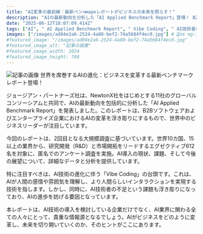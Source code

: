 ```yaml
---
title: "AI変革の最前線：最新ベンчмаркレポートがビジネスの未来を照らす！"
description: "AIの最新動向を分析した「AI Applied Benchmark Report」登場！ B2B企業のAI変革を浮き彫りに。Vibe Codingの台頭と技術者不足など、AIの未来を紐解く貴重なレポート。"
date: "2025-06-12T18:07:09.414Z"
tags: ["AI", " AI Applied Benchmark Report", " Vibe Coding", " AI技術者の不足", " ビジネス変革"]
images: ["/images/ad84e2a6-2524-4a80-bef2-74a5684f4ec0.jpg"] # Для og:image
#featured_image: "/images/ad84e2a6-2524-4a80-bef2-74a5684f4ec0.jpg"
#featured_image_alt: "記事の画像"
#featured_image_width: 1024
#featured_image_height: 768
---
```

![記事の画像](/images/ad84e2a6-2524-4a80-bef2-74a5684f4ec0.jpg)
世界を席巻するAIの進化：ビジネスを変革する最新ベンチマークレポート登場！

ジョージアン・パートナーズ社は、NewtonX社をはじめとする11社のグローバルコンソーシアムと共同で、AIの最新動向を包括的に分析した「AI Applied Benchmark Report」を発表しました。このレポートは、B2Bソフトウェアおよびエンタープライズ企業におけるAIの変革を浮き彫りにするもので、世界中のビジネスリーダーが注目しています。

今回のレポートは、2回目となる大規模調査に基づいています。世界10カ国、15以上の業界から、研究開発（R&D）と市場開拓をリードするエグゼクティブ612名を対象に、匿名でのアンケート調査を実施。AI導入の現状、課題、そして今後の展望について、詳細なデータと分析を提供しています。

特に注目すべきは、AI技術の進化に伴う「Vibe Coding」の台頭です。これは、AIが人間の感情や雰囲気を理解し、より人間らしいインタラクションを実現する技術を指します。しかし、同時に、AI技術者の不足という課題も浮き彫りになっており、AIの進歩を妨げる要因となっています。

本レポートは、AI技術の導入を検討している企業だけでなく、AI業界に関わる全ての人々にとって、貴重な情報源となるでしょう。AIがビジネスをどのように変革し、未来を切り開いていくのか、そのヒントがここにあります。
